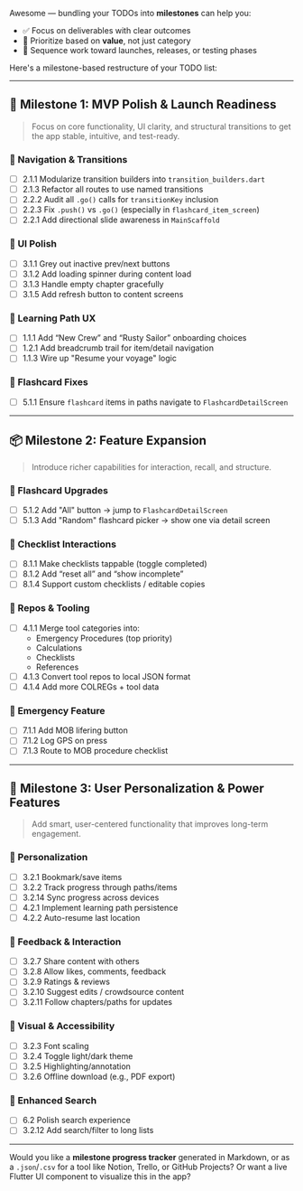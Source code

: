 Awesome — bundling your TODOs into **milestones** can help you:

- ✅ Focus on deliverables with clear outcomes  
- 🧭 Prioritize based on **value**, not just category  
- 🚢 Sequence work toward launches, releases, or testing phases  

Here's a milestone-based restructure of your TODO list:

---

## 🚀 **Milestone 1: MVP Polish & Launch Readiness**

> Focus on core functionality, UI clarity, and structural transitions to get the app stable, intuitive, and test-ready.

### 🔹 Navigation & Transitions
- [ ] 2.1.1 Modularize transition builders into `transition_builders.dart`
- [ ] 2.1.3 Refactor all routes to use named transitions
- [ ] 2.2.2 Audit all `.go()` calls for `transitionKey` inclusion
- [ ] 2.2.3 Fix `.push()` vs `.go()` (especially in `flashcard_item_screen`)
- [ ] 2.2.1 Add directional slide awareness in `MainScaffold`

### 🔹 UI Polish
- [ ] 3.1.1 Grey out inactive prev/next buttons
- [ ] 3.1.2 Add loading spinner during content load
- [ ] 3.1.3 Handle empty chapter gracefully
- [ ] 3.1.5 Add refresh button to content screens

### 🔹 Learning Path UX
- [ ] 1.1.1 Add “New Crew” and “Rusty Sailor” onboarding choices
- [ ] 1.2.1 Add breadcrumb trail for item/detail navigation
- [ ] 1.1.3 Wire up "Resume your voyage" logic

### 🔹 Flashcard Fixes
- [ ] 5.1.1 Ensure `flashcard` items in paths navigate to `FlashcardDetailScreen`

---

## 📦 **Milestone 2: Feature Expansion**

> Introduce richer capabilities for interaction, recall, and structure.

### 🔹 Flashcard Upgrades
- [ ] 5.1.2 Add "All" button → jump to `FlashcardDetailScreen`
- [ ] 5.1.3 Add "Random" flashcard picker → show one via detail screen

### 🔹 Checklist Interactions
- [ ] 8.1.1 Make checklists tappable (toggle completed)
- [ ] 8.1.2 Add “reset all” and “show incomplete”
- [ ] 8.1.4 Support custom checklists / editable copies

### 🔹 Repos & Tooling
- [ ] 4.1.1 Merge tool categories into:
  - Emergency Procedures (top priority)
  - Calculations
  - Checklists
  - References
- [ ] 4.1.3 Convert tool repos to local JSON format
- [ ] 4.1.4 Add more COLREGs + tool data

### 🔹 Emergency Feature
- [ ] 7.1.1 Add MOB lifering button
- [ ] 7.1.2 Log GPS on press
- [ ] 7.1.3 Route to MOB procedure checklist

---

## 🎯 **Milestone 3: User Personalization & Power Features**

> Add smart, user-centered functionality that improves long-term engagement.

### 🔹 Personalization
- [ ] 3.2.1 Bookmark/save items
- [ ] 3.2.2 Track progress through paths/items
- [ ] 3.2.14 Sync progress across devices
- [ ] 4.2.1 Implement learning path persistence
- [ ] 4.2.2 Auto-resume last location

### 🔹 Feedback & Interaction
- [ ] 3.2.7 Share content with others
- [ ] 3.2.8 Allow likes, comments, feedback
- [ ] 3.2.9 Ratings & reviews
- [ ] 3.2.10 Suggest edits / crowdsource content
- [ ] 3.2.11 Follow chapters/paths for updates

### 🔹 Visual & Accessibility
- [ ] 3.2.3 Font scaling
- [ ] 3.2.4 Toggle light/dark theme
- [ ] 3.2.5 Highlighting/annotation
- [ ] 3.2.6 Offline download (e.g., PDF export)

### 🔹 Enhanced Search
- [ ] 6.2 Polish search experience
- [ ] 3.2.12 Add search/filter to long lists

---

Would you like a **milestone progress tracker** generated in Markdown, or as a `.json`/`.csv` for a tool like Notion, Trello, or GitHub Projects? Or want a live Flutter UI component to visualize this in the app?